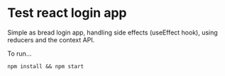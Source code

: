 <h1>Test react login app</h1>

Simple as bread login app, handling side effects (useEffect hook), using reducers and the context API.

To run...

`npm install && npm start`